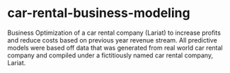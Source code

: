 # car-rental-business-modeling
Business Optimization of a car rental company (Lariat) to increase profits and reduce costs based on previous year revenue stream.  All predictive models were based off data that was generated from real world car rental company and compiled under a fictitiously named car rental company, Lariat.  
